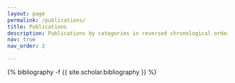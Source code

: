```yaml
---
layout: page
permalink: /publications/
title: Publications
description: Publications by categories in reversed chronological order. Generated by jekyll-scholar.
nav: true
nav_order: 2

---
```


<!--
<link rel="stylesheet" href="https://cdnjs.cloudflare.com/ajax/libs/font-awesome/6.4.0/css/all.min.css">
<form class="example" action="action_page.php">
    <input type="text" placeholder="Search publications.." name="search">
    <button type="submit"><i class="fa fa-search"></i></button>
</form> -->

<!-- _pages/publications.md -->

<div class="publications">

{% bibliography -f {{ site.scholar.bibliography }} %}

</div>